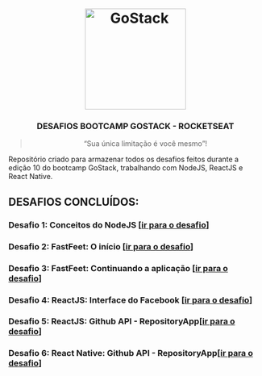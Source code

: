 <h1 align="center">
    <img alt="GoStack" src="https://rocketseat-cdn.s3-sa-east-1.amazonaws.com/bootcamp-header.png" width="200px" />
</h1>

<h3 align="center">
  DESAFIOS BOOTCAMP GOSTACK - ROCKETSEAT
</h3>

<blockquote align="center">“Sua única limitação é você mesmo”!</blockquote>

Repositório criado para armazenar todos os desafios feitos durante a edição 10 do bootcamp GoStack, trabalhando com NodeJS, ReactJS e React Native.

## DESAFIOS CONCLUÍDOS:

### Desafio 1: Conceitos do NodeJS [[ir para o desafio](https://github.com/riltonfranzonee/gostack-desafios/tree/master/desafio-1)]

### Desafio 2: FastFeet: O início [[ir para o desafio](https://github.com/riltonfranzonee/gostack-desafios/tree/master/desafio-2)]

### Desafio 3: FastFeet: Continuando a aplicação [[ir para o desafio](https://github.com/riltonfranzonee/gostack-desafios/tree/master/desafio-3)]


### Desafio 4: ReactJS: Interface do Facebook [[ir para o desafio](https://github.com/riltonfranzonee/gostack-desafios/tree/master/desafio-4)]

### Desafio 5: ReactJS: Github API - RepositoryApp[[ir para o desafio](https://github.com/riltonfranzonee/gostack-desafios/tree/master/desafio-5)]

### Desafio 6: React Native: Github API - RepositoryApp[[ir para o desafio](https://github.com/riltonfranzonee/gostack-desafios/tree/master/desafio-5)]





